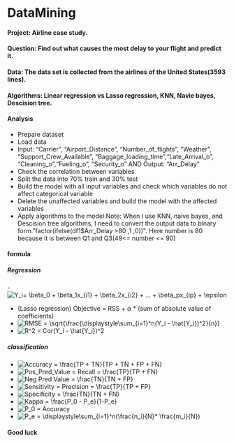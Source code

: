 # DataMining
#### Project: Airline case study. 
#### Question: Find out what causes the most delay to your flight and predict it.
#### Data: The data set is collected from the airlines of the United States(3593 lines).
#### Algorithms: Linear regression vs Lasso regression, KNN, Navie bayes, Descision tree.
#### Analysis
- Prepare dataset
- Load data
- Input: “Carrier”, “Airport_Distance”, “Number_of_flights”, “Weather”, “Support_Crew_Available”, “Baggage_loading_time”,“Late_Arrival_o”, “Cleaning_o”,“Fueling_o”, “Security_o” AND Output: “Arr_Delay”
- Check the correlation between variables
- Split the data into 70% train and 30% test  
- Build the model with all input variables and check which variables do not affect categorical variable
- Delete the unaffected variables and build the model with the affected variables
- Apply algorithms to the model
Note: When I use KNN, naive bayes, and Descision tree algorithms, I need to convert the output data to binary form."factor(ifelse(df1$Arr_Delay >80 ,1 ,0))". Here number is 80 because it is between Q1 and Q3(49<= number <= 90)
#### formula
##### Regression 
-<img src="https://latex.codecogs.com/svg.image?&space;Y_i=&space;\beta_0&space;&plus;&space;\beta_1x_{i1}&space;&plus;&space;\beta_2x_{i2}&space;&plus;&space;...&space;&plus;&space;\beta_px_{ip}&space;&plus;&space;\epsilon" title=" Y_i= \beta_0 + \beta_1x_{i1} + \beta_2x_{i2} + ... + \beta_px_{ip} + \epsilon" />
- (Lasso regression) Objective = RSS + α * (sum of absolute value of coefficients)  
- <img src="https://latex.codecogs.com/svg.image?RMSE&space;=&space;\sqrt{\frac{\displaystyle\sum_{i=1}^n(Y_i&space;-&space;\hat{Y_i})^2}{n}}" title="RMSE = \sqrt{\frac{\displaystyle\sum_{i=1}^n(Y_i - \hat{Y_i})^2}{n}}" />
- <img src="https://latex.codecogs.com/svg.image?R^2&space;=&space;Cor(Y_i&space;-&space;\hat{Y_i})^2" title="R^2 = Cor(Y_i - \hat{Y_i})^2" />
##### classification
- <img src="https://latex.codecogs.com/svg.image?Accuracy&space;=&space;\frac{TP&space;&plus;&space;TN}{TP&space;&plus;&space;TN&space;&plus;&space;FP&space;&plus;&space;FN}&space;" title="Accuracy = \frac{TP + TN}{TP + TN + FP + FN} " />
- <img src="https://latex.codecogs.com/svg.image?Pos_Pred_Value&space;&space;=&space;Recall&space;=&space;\frac{TP}{TP&space;&plus;&space;FN}&space;" title="Pos_Pred_Value = Recall = \frac{TP}{TP + FN} " />
- <img src="https://latex.codecogs.com/svg.image?Neg&space;Pred&space;Value&space;=&space;\frac{TN}{TN&space;&plus;&space;FP}" title="Neg Pred Value = \frac{TN}{TN + FP}" />
- <img src="https://latex.codecogs.com/svg.image?Sensitivity&space;=&space;Precision&space;=&space;\frac{TP}{TP&space;&plus;&space;FP}" title="Sensitivity = Precision = \frac{TP}{TP + FP}" />
- <img src="https://latex.codecogs.com/svg.image?Specificity&space;=&space;\frac{TN}{TN&space;&plus;&space;FN}&space;" title="Specificity = \frac{TN}{TN + FN} " />
- <img src="https://latex.codecogs.com/svg.image?Kappa&space;=&space;\frac{P_0&space;-&space;P_e}{1-P_e}" title="Kappa = \frac{P_0 - P_e}{1-P_e}" />
- <img src="https://latex.codecogs.com/svg.image?P_0&space;=&space;Accuracy&space;" title="P_0 = Accuracy " />
- <img src="https://latex.codecogs.com/svg.image?P_e&space;=&space;\displaystyle\sum_{i=1}^n(\frac{n_i}{N}*&space;\frac{m_i}{N})" title="P_e = \displaystyle\sum_{i=1}^n(\frac{n_i}{N}* \frac{m_i}{N})" />
#### Good luck

